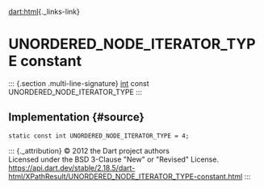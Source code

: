 [dart:html](../../dart-html/dart-html-library){._links-link}

UNORDERED\_NODE\_ITERATOR\_TYPE constant
========================================

::: {.section .multi-line-signature}
[int](../../dart-core/int-class) const UNORDERED\_NODE\_ITERATOR\_TYPE
:::

Implementation {#source}
--------------

``` {.language-dart data-language="dart"}
static const int UNORDERED_NODE_ITERATOR_TYPE = 4;
```

::: {._attribution}
© 2012 the Dart project authors\
Licensed under the BSD 3-Clause \"New\" or \"Revised\" License.\
<https://api.dart.dev/stable/2.18.5/dart-html/XPathResult/UNORDERED_NODE_ITERATOR_TYPE-constant.html>
:::
